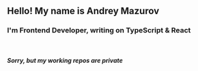  ## Hello! My name is Andrey Mazurov

### I'm Frontend Developer, writing on TypeScript & React

<br />

##### Sorry, but my working repos are private
